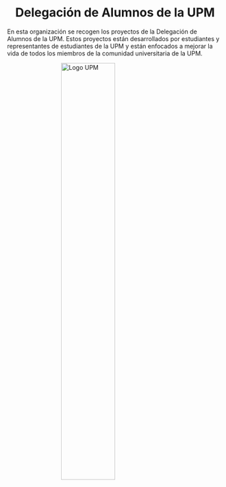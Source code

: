 <h1 style="text-align: center;">Delegación de Alumnos de la UPM</h1>

<p> En esta organización se recogen los proyectos de la Delegación de Alumnos de la UPM. Estos proyectos están desarrollados por estudiantes y representantes de estudiantes de la UPM y están enfocados a mejorar la vida de todos los miembros de la comunidad universitaria de la UPM.</p>

<img src="https://www.upm.es/gsfs/SFS21910" alt="Logo UPM" style="display: block; margin-left: auto; margin-right: auto; width: 50%;">
